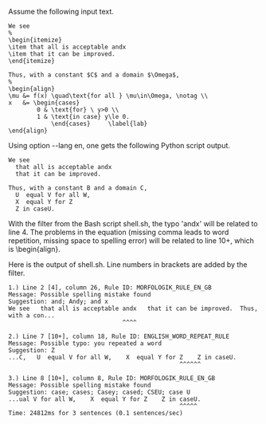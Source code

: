 Assume the following input text.
```
We see
%
\begin{itemize}
\item that all is acceptable andx
\item that it can be improved.
\end{itemize}

Thus, with a constant $C$ and a domain $\Omega$,
%
\begin{align}
\mu &= f(x) \quad\text{for all } \mu\in\Omega, \notag \\
x   &= \begin{cases}
        0 & \text{for} \ y>0 \\
        1 & \text{in case} y\le 0.
            \end{cases}     \label{lab}
\end{align}
```
Using option --lang en, one gets the following Python script output.
```
We see
  that all is acceptable andx
  that it can be improved.

Thus, with a constant B and a domain C,
  U  equal V for all W, 
  X  equal Y for Z 
  Z in caseU. 
```
With the filter from the Bash script shell.sh, the typo 'andx' will be
related to line 4. The problems in the equation (missing comma leads to
word repetition, missing space to spelling error) will be related
to line 10+, which is \begin{align}.

Here is the output of shell.sh. Line numbers in brackets are added
by the filter.
```
1.) Line 2 [4], column 26, Rule ID: MORFOLOGIK_RULE_EN_GB
Message: Possible spelling mistake found
Suggestion: and; Andy; and x
We see   that all is acceptable andx   that it can be improved.  Thus, with a con...
                                ^^^^                                             

2.) Line 7 [10+], column 18, Rule ID: ENGLISH_WORD_REPEAT_RULE
Message: Possible typo: you repeated a word
Suggestion: Z
...C,   U  equal V for all W,    X  equal Y for Z    Z in caseU.  
                                                ^^^^^^            

3.) Line 8 [10+], column 8, Rule ID: MORFOLOGIK_RULE_EN_GB
Message: Possible spelling mistake found
Suggestion: case; cases; Casey; cased; CSEU; case U
...ual V for all W,    X  equal Y for Z    Z in caseU.  
                                                ^^^^^   
Time: 24812ms for 3 sentences (0.1 sentences/sec)
```
